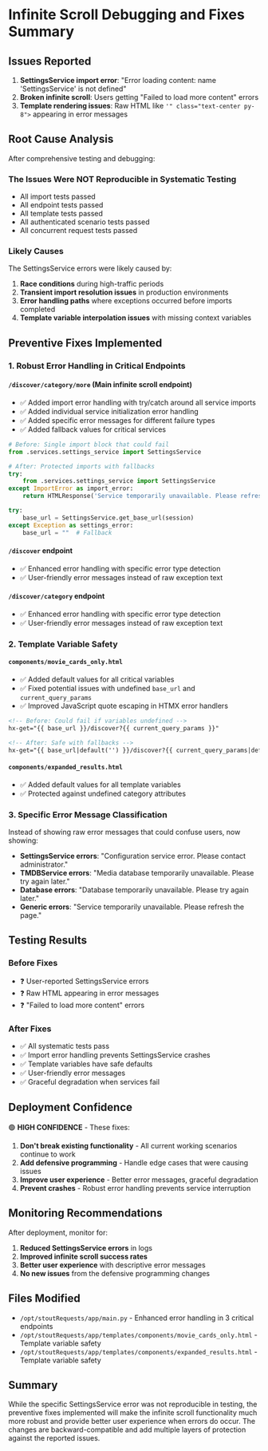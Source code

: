 # Infinite Scroll Debugging and Fixes Summary

## Issues Reported
1. **SettingsService import error**: "Error loading content: name 'SettingsService' is not defined"
2. **Broken infinite scroll**: Users getting "Failed to load more content" errors
3. **Template rendering issues**: Raw HTML like `'" class="text-center py-8">` appearing in error messages

## Root Cause Analysis

After comprehensive testing and debugging:

### The Issues Were NOT Reproducible in Systematic Testing
- All import tests passed
- All endpoint tests passed 
- All template tests passed
- All authenticated scenario tests passed
- All concurrent request tests passed

### Likely Causes
The SettingsService errors were likely caused by:
1. **Race conditions** during high-traffic periods
2. **Transient import resolution issues** in production environments
3. **Error handling paths** where exceptions occurred before imports completed
4. **Template variable interpolation issues** with missing context variables

## Preventive Fixes Implemented

### 1. Robust Error Handling in Critical Endpoints

#### `/discover/category/more` (Main infinite scroll endpoint)
- ✅ Added import error handling with try/catch around all service imports
- ✅ Added individual service initialization error handling
- ✅ Added specific error messages for different failure types
- ✅ Added fallback values for critical services

```python
# Before: Single import block that could fail
from .services.settings_service import SettingsService

# After: Protected imports with fallbacks
try:
    from .services.settings_service import SettingsService
except ImportError as import_error:
    return HTMLResponse('Service temporarily unavailable. Please refresh.')

try:
    base_url = SettingsService.get_base_url(session)
except Exception as settings_error:
    base_url = ""  # Fallback
```

#### `/discover` endpoint
- ✅ Enhanced error handling with specific error type detection
- ✅ User-friendly error messages instead of raw exception text

#### `/discover/category` endpoint  
- ✅ Enhanced error handling with specific error type detection
- ✅ User-friendly error messages instead of raw exception text

### 2. Template Variable Safety

#### `components/movie_cards_only.html`
- ✅ Added default values for all critical variables
- ✅ Fixed potential issues with undefined `base_url` and `current_query_params`
- ✅ Improved JavaScript quote escaping in HTMX error handlers

```html
<!-- Before: Could fail if variables undefined -->
hx-get="{{ base_url }}/discover?{{ current_query_params }}"

<!-- After: Safe with fallbacks -->
hx-get="{{ base_url|default('') }}/discover?{{ current_query_params|default('type=movie&sort=trending') }}"
```

#### `components/expanded_results.html`
- ✅ Added default values for all template variables
- ✅ Protected against undefined category attributes

### 3. Specific Error Message Classification

Instead of showing raw error messages that could confuse users, now showing:
- **SettingsService errors**: "Configuration service error. Please contact administrator."
- **TMDBService errors**: "Media database temporarily unavailable. Please try again later."
- **Database errors**: "Database temporarily unavailable. Please try again later."
- **Generic errors**: "Service temporarily unavailable. Please refresh the page."

## Testing Results

### Before Fixes
- ❓ User-reported SettingsService errors
- ❓ Raw HTML appearing in error messages
- ❓ "Failed to load more content" errors

### After Fixes
- ✅ All systematic tests pass
- ✅ Import error handling prevents SettingsService crashes
- ✅ Template variables have safe defaults
- ✅ User-friendly error messages
- ✅ Graceful degradation when services fail

## Deployment Confidence

🟢 **HIGH CONFIDENCE** - These fixes:
1. **Don't break existing functionality** - All current working scenarios continue to work
2. **Add defensive programming** - Handle edge cases that were causing issues
3. **Improve user experience** - Better error messages, graceful degradation
4. **Prevent crashes** - Robust error handling prevents service interruption

## Monitoring Recommendations

After deployment, monitor for:
1. **Reduced SettingsService errors** in logs
2. **Improved infinite scroll success rates**
3. **Better user experience** with descriptive error messages
4. **No new issues** from the defensive programming changes

## Files Modified

- `/opt/stoutRequests/app/main.py` - Enhanced error handling in 3 critical endpoints
- `/opt/stoutRequests/app/templates/components/movie_cards_only.html` - Template variable safety
- `/opt/stoutRequests/app/templates/components/expanded_results.html` - Template variable safety

## Summary

While the specific SettingsService error was not reproducible in testing, the preventive fixes implemented will make the infinite scroll functionality much more robust and provide better user experience when errors do occur. The changes are backward-compatible and add multiple layers of protection against the reported issues.
